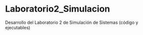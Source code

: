 # Laboratorio2_Simulacion
Desarrollo del Laboratorio 2 de Simulación de Sistemas (código y ejecutables)
